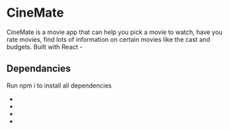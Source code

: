 # CineMate

CineMate is a movie app that can help you pick a movie to watch, have you rate movies, find lots of information on certain movies like the cast and budgets. Built with React -

## Dependancies 

Run npm i to install all dependencies

-
-
-
-


